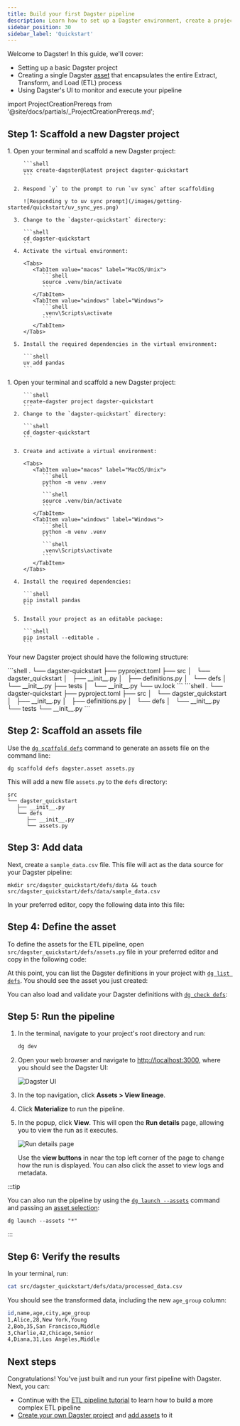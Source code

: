 ```yaml
---
title: Build your first Dagster pipeline
description: Learn how to set up a Dagster environment, create a project, define assets, and run your first pipeline.
sidebar_position: 30
sidebar_label: 'Quickstart'
---
```


Welcome to Dagster! In this guide, we'll cover:

- Setting up a basic Dagster project
- Creating a single Dagster [asset](/guides/build/assets) that encapsulates the entire Extract, Transform, and Load (ETL) process
- Using Dagster's UI to monitor and execute your pipeline

import ProjectCreationPrereqs from '@site/docs/partials/\_ProjectCreationPrereqs.md';

<ProjectCreationPrereqs />

## Step 1: Scaffold a new Dagster project

<Tabs groupId="package-manager">
   <TabItem value="uv" label="uv">
      1. Open your terminal and scaffold a new Dagster project:

         ```shell
         uvx create-dagster@latest project dagster-quickstart
         ```

      2. Respond `y` to the prompt to run `uv sync` after scaffolding

         ![Responding y to uv sync prompt](/images/getting-started/quickstart/uv_sync_yes.png)

      3. Change to the `dagster-quickstart` directory:

         ```shell
         cd dagster-quickstart
         ```
      4. Activate the virtual environment:

         <Tabs>
            <TabItem value="macos" label="MacOS/Unix">
               ```shell
               source .venv/bin/activate
               ```
            </TabItem>
            <TabItem value="windows" label="Windows">
               ```shell
               .venv\Scripts\activate
               ```
            </TabItem>
         </Tabs>

      5. Install the required dependencies in the virtual environment:

         ```shell
         uv add pandas
         ```

   </TabItem>

   <TabItem value="pip" label="pip">
      1. Open your terminal and scaffold a new Dagster project:

         ```shell
         create-dagster project dagster-quickstart
         ```
      2. Change to the `dagster-quickstart` directory:

         ```shell
         cd dagster-quickstart
         ```

      3. Create and activate a virtual environment:

         <Tabs>
            <TabItem value="macos" label="MacOS/Unix">
               ```shell
               python -m venv .venv
               ```
               ```shell
               source .venv/bin/activate
               ```
            </TabItem>
            <TabItem value="windows" label="Windows">
               ```shell
               python -m venv .venv
               ```
               ```shell
               .venv\Scripts\activate
               ```
            </TabItem>
         </Tabs>

      4. Install the required dependencies:

         ```shell
         pip install pandas
         ```

      5. Install your project as an editable package:

         ```shell
         pip install --editable .
         ```

   </TabItem>
</Tabs>

Your new Dagster project should have the following structure:

<Tabs groupId="package-manager">

   <TabItem value="uv" label="uv">
      ```shell
      .
      └── dagster-quickstart
         ├── pyproject.toml
         ├── src
         │   └── dagster_quickstart
         │       ├── __init__.py
         │       ├── definitions.py
         │       └── defs
         │           └── __init__.py
         ├── tests
         │   └── __init__.py
         └── uv.lock
      ```
   </TabItem>
   <TabItem value="pip" label="pip">
      ```shell
      .
      └── dagster-quickstart
         ├── pyproject.toml
         ├── src
         │   └── dagster_quickstart
         │       ├── __init__.py
         │       ├── definitions.py
         │       └── defs
         │           └── __init__.py
         └── tests
            └── __init__.py
      ```
   </TabItem>
</Tabs>

## Step 2: Scaffold an assets file

Use the [`dg scaffold defs`](/api/dg/dg-cli#dg-scaffold) command to generate an assets file on the command line:

```shell
dg scaffold defs dagster.asset assets.py
```

This will add a new file `assets.py` to the `defs` directory:

```shell
src
└── dagster_quickstart
   ├── __init__.py
   └── defs
      ├── __init__.py
      └── assets.py
```

## Step 3: Add data

Next, create a `sample_data.csv` file. This file will act as the data source for your Dagster pipeline:

```shell
mkdir src/dagster_quickstart/defs/data && touch src/dagster_quickstart/defs/data/sample_data.csv
```

In your preferred editor, copy the following data into this file:

<CodeExample
  path="docs_snippets/docs_snippets/getting-started/quickstart/sample_data.csv"
  language="csv"
  title="src/dagster_quickstart/defs/data/sample_data.csv"
/>

## Step 4: Define the asset

To define the assets for the ETL pipeline, open `src/dagster_quickstart/defs/assets.py` file in your preferred editor and copy in the following code:

<CodeExample
  path="docs_snippets/docs_snippets/getting-started/quickstart/assets.py"
  language="python"
  title="src/dagster_quickstart/defs/assets.py"
/>

At this point, you can list the Dagster definitions in your project with [`dg list defs`](/api/dg/dg-cli#dg-list). You should see the asset you just created:

<CliInvocationExample path="docs_snippets/docs_snippets/getting-started/quickstart/dg_list_defs.txt" />

You can also load and validate your Dagster definitions with [`dg check defs`](/api/dg/dg-cli#dg-check):

<CliInvocationExample path="docs_snippets/docs_snippets/getting-started/quickstart/dg_check_defs.txt" />

## Step 5: Run the pipeline

1. In the terminal, navigate to your project's root directory and run:

   ```bash
   dg dev
   ```

2. Open your web browser and navigate to [http://localhost:3000](http://localhost:3000), where you should see the Dagster UI:

   ![Dagster UI](/images/getting-started/quickstart/dagster-ui-start.png)

3. In the top navigation, click **Assets > View lineage**.

4. Click **Materialize** to run the pipeline.

5. In the popup, click **View**. This will open the **Run details** page, allowing you to view the run as it executes.

   ![Run details page](/images/getting-started/quickstart/run-details.png)

   Use the **view buttons** in near the top left corner of the page to change how the run is displayed. You can also click the asset to view logs and metadata.

:::tip

You can also run the pipeline by using the [`dg launch --assets`](/api/dg/dg-cli#dg-launch) command and passing an [asset selection](/guides/build/assets/asset-selection-syntax):

```
dg launch --assets "*"
```

:::

## Step 6: Verify the results

In your terminal, run:

```bash
cat src/dagster_quickstart/defs/data/processed_data.csv
```

You should see the transformed data, including the new `age_group` column:

```bash
id,name,age,city,age_group
1,Alice,28,New York,Young
2,Bob,35,San Francisco,Middle
3,Charlie,42,Chicago,Senior
4,Diana,31,Los Angeles,Middle
```

## Next steps

Congratulations! You've just built and run your first pipeline with Dagster. Next, you can:

- Continue with the [ETL pipeline tutorial](/etl-pipeline-tutorial) to learn how to build a more complex ETL pipeline
- [Create your own Dagster project](/guides/build/projects/creating-a-new-project) and [add assets](/guides/build/assets/defining-assets) to it
